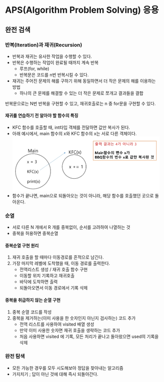 ﻿# APS(Algorithm Problem Solving) 응용

## 완전 검색

### 반복(Iteration)과 재귀(Recursion)

- 반복과 재귀는 유사한 작업을 수행할 수 있다.
- 반복은 수행하는 작업이 완료될 때까지 계속 반복
  - 루프(for, while)
  - 반복문은 코드를 n번 반복시킬 수 있다.
- 재귀는 주어진 문제의 해를 구하기 위해 동일하면서 더 작은 문제의 해를 이용하는 방법
  - 하나의 큰 문제를 해결할 수 있는 더 작은 문제로 쪼개고 결과들을 결합

반복문으로는 N번 반복을 구현할 수 있고, 재귀호출로는 n 중 for문을 구현할 수 있다.

#### 재귀를 연습하기 전 알아야 할 함수의 특징

- KFC 함수를 호출할 때, int타입 객체를 전달하면 값만 복사가 된다.
- 아래 예시에서, main 함수의 x와 KFC 함수의 x는 서로 다른 객체이다.
  ![alt text](func.png)
- 함수가 끝나면, main으로 되돌아오는 것이 아니라, 해당 함수를 호출했던 곳으로 돌아온다.

### 순열

- 서로 다른 N 개에서 R 개를 중복없이, 순서를 고려하여 나열하는 것
- 중복을 허용하면 중복순열

#### 중복순열 구현 원리

1. 재귀 호출을 할 때마다 이동경로를 흔적으로 남긴다.
2. 가장 마지막 레벨에 도착했을 때, 이동 경로를 출력한다.
   - 전역리스트 생성 / 재귀 호출 함수 구현
   - 이동할 위치 기록하고 재귀호출
   - 바닥에 도착하면 출력
   - 되돌아오면서 이동 경로에서 기록 삭제

#### 중복을 취급하지 않는 순열 구현

1. 중복 순열 코드를 작성
2. 중복을 제거하는(이미 사용을 한 숫자인지 아닌지 검사하는) 코드 추가
   - 전역 리스트를 사용하여 visited 배열 생성
   - 만약 이미 사용한 숫자면 재귀 호출을 생략하는 코드 추가
   - 처음 사용하면 visited 에 기록, 모든 처리가 끝나고 돌아왔으면 used의 기록을 삭제

### 완전 탐색

- 모든 가능한 경우를 모두 시도해보아 정답을 찾아내는 알고리즘
- 가지치기 ; 답이 아닌 것에 대해 즉시 되돌아간다.
